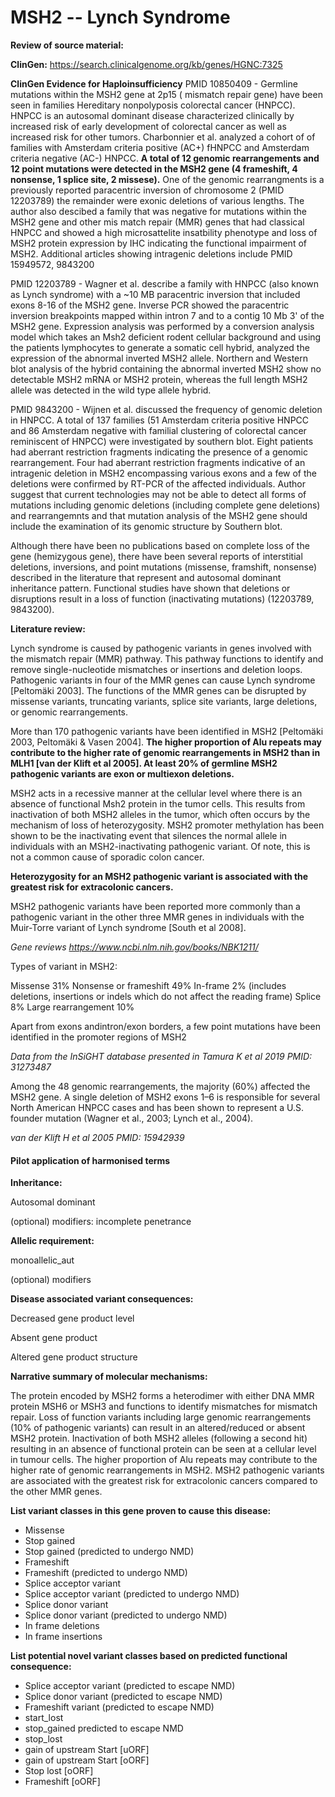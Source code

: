 # **MSH2 -- Lynch Syndrome**

**Review of source material:**

**ClinGen:**
https://search.clinicalgenome.org/kb/genes/HGNC:7325

**ClinGen Evidence for Haploinsufficiency**
PMID 10850409 - Germline mutations within the MSH2 gene at 2p15 ( mismatch repair gene) have been seen in families Hereditary nonpolyposis colorectal cancer (HNPCC). HNPCC is an autosomal dominant disease characterized clinically by increased risk of early development of colorectal cancer as well as increased risk for other tumors. Charbonnier et al. analyzed a cohort of of families with Amsterdam criteria positive (AC+) fHNPCC and Amsterdam criteria negative (AC-) HNPCC. **A total of 12 genomic rearrangements and 12 point mutations were detected in the MSH2 gene (4 frameshift, 4 nonsense, 1 splice site, 2 missese).** One of the genomic rearrangments is a previously reported paracentric inversion of chromosome 2 (PMID 12203789) the remainder were exonic deletions of various lengths. The author also descibed a family that was negative for mutations within the MSH2 gene and other mis match repair (MMR) genes that had classical HNPCC and showed a high microsattelite insatbility phenotype and loss of MSH2 protein expression by IHC indicating the functional impairment of MSH2. Additional articles showing intragenic deletions include PMID 15949572, 9843200

PMID 12203789 - Wagner et al. describe a family with HNPCC (also known as Lynch syndrome) with a ~10 MB paracentric inversion that included exons 8-16 of the MSH2 gene. Inverse PCR showed the paracentric inversion breakpoints mapped within intron 7 and to a contig 10 Mb 3' of the MSH2 gene. Expression analysis was performed by a conversion analysis model which takes an Msh2 deficient rodent cellular background and using the patients lymphocytes to generate a somatic cell hybrid, analyzed the expression of the abnormal inverted MSH2 allele. Northern and Western blot analysis of the hybrid containing the abnormal inverted MSH2 show no detectable MSH2 mRNA or MSH2 protein, whereas the full length MSH2 allele was detected in the wild type allele hybrid.

PMID 9843200 - Wijnen et al. discussed the frequency of genomic deletion in HNPCC. A total of 137 families (51 Amsterdam criteria positive HNPCC and 86 Amsterdam negative with familial clustering of colorectal cancer reminiscent of HNPCC) were investigated by southern blot. Eight patients had aberrant restriction fragments indicating the presence of a genomic rearrangement. Four had aberrant restriction fragments indicative of an intragenic deletion in MSH2 encompassing various exons and a few of the deletions were confirmed by RT-PCR of the affected individuals. Author suggest that current technologies may not be able to detect all forms of mutations including genomic deletions (including complete gene deletions) and rearrangemnts and that mutation analysis of the MSH2 gene should include the examination of its genomic structure by Southern blot.

Although there have been no publications based on complete loss of the gene (hemizygous gene), there have been several reports of interstitial deletions, inversions, and point mutations (missense, framshift, nonsense) described in the literature that represent and autosomal dominant inheritance pattern. Functional studies have shown that deletions or disruptions result in a loss of function (inactivating mutations) (12203789, 9843200).

**Literature review:**

Lynch syndrome is caused by pathogenic variants in genes involved with the mismatch repair (MMR) pathway. This pathway functions to identify and remove single-nucleotide mismatches or insertions and deletion loops. Pathogenic variants in four of the MMR genes can cause Lynch syndrome [Peltomäki 2003]. The functions of the MMR genes can be disrupted by missense variants, truncating variants, splice site variants, large deletions, or genomic rearrangements.

More than 170 pathogenic variants have been identified in MSH2 [Peltomäki 2003, Peltomäki & Vasen 2004]. **The higher proportion of Alu repeats may contribute to the higher rate of genomic rearrangements in MSH2 than in MLH1 [van der Klift et al 2005]. At least 20% of germline MSH2 pathogenic variants are exon or multiexon deletions.**

MSH2 acts in a recessive manner at the cellular level where there is an absence of functional Msh2 protein in the tumor cells. This results from inactivation of both MSH2 alleles in the tumor, which often occurs by the mechanism of loss of heterozygosity. MSH2 promoter methylation has been shown to be the inactivating event that silences the normal allele in individuals with an MSH2-inactivating pathogenic variant. Of note, this is not a common cause of sporadic colon cancer.

**Heterozygosity for an MSH2 pathogenic variant is associated with the greatest risk for extracolonic cancers.**

MSH2 pathogenic variants have been reported more commonly than a pathogenic variant in the other three MMR genes in individuals with the Muir-Torre variant of Lynch syndrome [South et al 2008].

*Gene reviews
https://www.ncbi.nlm.nih.gov/books/NBK1211/*

Types of variant in MSH2:

Missense 31%
Nonsense or frameshift 49%
In-frame 2% (includes deletions, insertions or indels which do not affect the reading frame)
Splice  8%
Large rearrangement 10%

Apart from exons andintron/exon borders, a few point mutations have been identified in the promoter regions of MSH2

*Data from the InSiGHT database presented in Tamura K et al 2019 PMID: 31273487*

Among the 48 genomic rearrangements, the
majority (60%) affected the MSH2 gene.
A single deletion of MSH2 exons 1–6 is responsible for several North American HNPCC cases and has been shown to represent a
U.S. founder mutation (Wagner et al., 2003; Lynch
et al., 2004). 

*van der Klift H et al 2005 PMID: 15942939*

#### **Pilot application of harmonised terms**

**Inheritance:**

Autosomal dominant

(optional) modifiers: incomplete penetrance

**Allelic requirement:**

monoallelic_aut

(optional) modifiers 

**Disease associated variant consequences:**

Decreased gene product level

Absent gene product

Altered gene product structure

**Narrative summary of molecular mechanisms:**

The protein encoded by MSH2 forms a heterodimer with either DNA MMR protein MSH6 or MSH3 and functions to identify mismatches for mismatch repair. Loss of function variants including large genomic rearrangements (10% of pathogenic variants) can result in an altered/reduced or absent MSH2 protein. Inactivation of both MSH2 alleles (following a second hit) resulting in an absence of functional protein can be seen at a cellular level in tumour cells. The higher proportion of Alu repeats may contribute to the higher rate of genomic rearrangements in MSH2. MSH2 pathogenic variants are associated with the greatest risk for extracolonic cancers compared to the other MMR genes.

**List variant classes in this gene proven to cause this disease:**

- Missense
- Stop gained
- Stop gained (predicted to undergo NMD)
- Frameshift
- Frameshift (predicted to undergo NMD)
- Splice acceptor variant
- Splice acceptor variant (predicted to undergo NMD)
- Splice donor variant
- Splice donor variant (predicted to undergo NMD)
- In frame deletions
- In frame insertions


**List potential novel variant classes based on predicted functional consequence:**

- Splice acceptor variant (predicted to escape NMD)
- Splice donor variant (predicted to escape NMD)
- Frameshift variant (predicted to escape NMD)
- start_lost
- stop_gained predicted to escape NMD
- stop_lost
- gain of upstream Start \[uORF\]
- gain of upstream Start \[oORF\]
- Stop lost \[oORF\]
- Frameshift \[oORF\]

